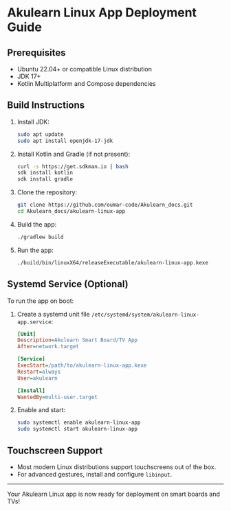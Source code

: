 # Akulearn Linux App Deployment Guide

## Prerequisites
- Ubuntu 22.04+ or compatible Linux distribution
- JDK 17+
- Kotlin Multiplatform and Compose dependencies

## Build Instructions
1. Install JDK:
   ```sh
   sudo apt update
   sudo apt install openjdk-17-jdk
   ```
2. Install Kotlin and Gradle (if not present):
   ```sh
   curl -s https://get.sdkman.io | bash
   sdk install kotlin
   sdk install gradle
   ```
3. Clone the repository:
   ```sh
   git clone https://github.com/oumar-code/Akulearn_docs.git
   cd Akulearn_docs/akulearn-linux-app
   ```
4. Build the app:
   ```sh
   ./gradlew build
   ```
5. Run the app:
   ```sh
   ./build/bin/linuxX64/releaseExecutable/akulearn-linux-app.kexe
   ```

## Systemd Service (Optional)
To run the app on boot:
1. Create a systemd unit file `/etc/systemd/system/akulearn-linux-app.service`:
   ```ini
   [Unit]
   Description=Akulearn Smart Board/TV App
   After=network.target

   [Service]
   ExecStart=/path/to/akulearn-linux-app.kexe
   Restart=always
   User=akulearn

   [Install]
   WantedBy=multi-user.target
   ```
2. Enable and start:
   ```sh
   sudo systemctl enable akulearn-linux-app
   sudo systemctl start akulearn-linux-app
   ```

## Touchscreen Support
- Most modern Linux distributions support touchscreens out of the box.
- For advanced gestures, install and configure `libinput`.

---
Your Akulearn Linux app is now ready for deployment on smart boards and TVs!
